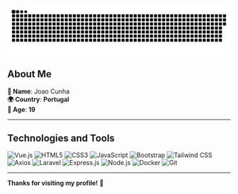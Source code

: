  ![snake gif](https://github.com/joaoPTcunha/joaoPTcunha/blob/output/github-contribution-grid-snake.svg)
 
## About Me

**👤 Name**: Joao Cunha  
**🌍 Country**: **Portugal**  
**🎂 Age**: **19**

---

## Technologies and Tools

![Vue.js](https://img.shields.io/badge/Vue.js-4FC08D?style=flat&logo=vue.js&logoColor=white)
![HTML5](https://img.shields.io/badge/HTML5-E34F26?style=flat&logo=html5&logoColor=white)
![CSS3](https://img.shields.io/badge/CSS3-1572B6?style=flat&logo=css3&logoColor=white)
![JavaScript](https://img.shields.io/badge/JavaScript-F7DF1E?style=flat&logo=javascript&logoColor=white)
![Bootstrap](https://img.shields.io/badge/Bootstrap-7952B3?style=flat&logo=bootstrap&logoColor=white)
![Tailwind CSS](https://img.shields.io/badge/Tailwind%20CSS-06B6D4?style=flat&logo=tailwindcss&logoColor=white)
![Axios](https://img.shields.io/badge/Axios-5A29E4?style=flat&logo=axios&logoColor=white)
![Laravel](https://img.shields.io/badge/Laravel-FF2D20?style=flat&logo=laravel&logoColor=white)
![Express.js](https://img.shields.io/badge/Express.js-000000?style=flat&logo=express&logoColor=white)
![Node.js](https://img.shields.io/badge/Node.js-339933?style=flat&logo=node.js&logoColor=white)
![Docker](https://img.shields.io/badge/Docker-2496ED?style=flat&logo=docker&logoColor=white)
![Git](https://img.shields.io/badge/Git-F05032?style=flat&logo=git&logoColor=white)

---

**Thanks for visiting my profile!** 🚀
